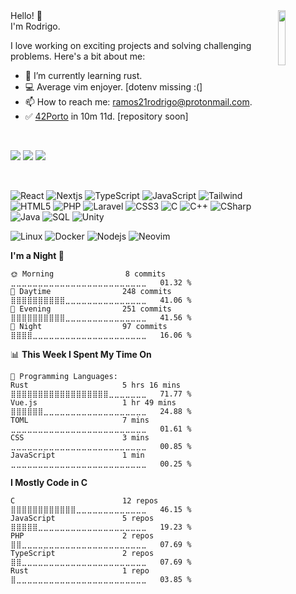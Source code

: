 
<img align="right"  width="15%" padding="5%" src="https://github.com/ramos21rodrigo/ramos21rodrigo/assets/58150291/03c54052-f2b8-4e32-92dc-09dcf9c530f0"/>
Hello! 👋 <br/>
I'm Rodrigo.

I love working on exciting projects and solving challenging problems. Here's a bit about me:

  - 🌱 I’m currently learning rust.
  - 💻 Average vim enjoyer. [dotenv missing :(]
  - 📫 How to reach me: ramos21rodrigo@protonmail.com.
  - ✅ [42Porto](https://www.42porto.com) in 10m 11d. [repository soon]

<br/>

<a href="https://www.linkedin.com/in/rodrigo-ramos-3902b21b6/"><img src="https://img.shields.io/badge/LinkedIn-0A66C2?&style=for-the-badge&logo=LinkedIn&logoColor=white" /></a>
<a href="mailto:ramos21rodrigo@protonmail.com"><img src="https://img.shields.io/badge/ProtonMail-6D4AFF?&style=for-the-badge&logo=Protonmail&logoColor=white" /></a>
<a href="https://leetcode.com/ramos21rodrigo/"><img src="https://img.shields.io/badge/LeetCode-FFA116?&style=for-the-badge&logo=LeetCode&logoColor=white" /></a>

<br/>

![React](https://img.shields.io/badge/-React-000?logo=React&style=for-the-badge)
![Nextjs](https://img.shields.io/badge/-Nextjs-000?logo=Next.js&style=for-the-badge)
![TypeScript](https://img.shields.io/badge/-TypeScript-000?logo=TypeScript&&style=for-the-badge)
![JavaScript](https://img.shields.io/badge/-Javascript-000?logo=JavaScript&&style=for-the-badge)
![Tailwind](https://img.shields.io/badge/-Tailwindcss-000?logo=Tailwindcss&&style=for-the-badge)
![HTML5](https://img.shields.io/badge/-HTML5-000?logo=HTML5&&style=for-the-badge)
![PHP](https://img.shields.io/badge/-PHP-000?logo=PHP&&style=for-the-badge)
![Laravel](https://img.shields.io/badge/-Laravel-000?logo=Laravel&&style=for-the-badge)
![CSS3](https://img.shields.io/badge/-CSS3-000?logo=CSS3&&style=for-the-badge)
![C](https://img.shields.io/badge/-C-000?logo=C&&style=for-the-badge)
![C++](https://img.shields.io/badge/-C++-000?logo=c%2b%2b&style=for-the-badge)
![CSharp](https://img.shields.io/badge/-CSharp-000?&logo=CSharp&&style=for-the-badge)
![Java](https://img.shields.io/badge/-Java-000?logo=Java&&style=for-the-badge)
![SQL](https://img.shields.io/badge/-SQL-000?&logo=MySQL&&style=for-the-badge)
![Unity](https://img.shields.io/badge/-Unity-000?&logo=Unity&&style=for-the-badge)

![Linux](https://img.shields.io/badge/-Linux-000?&logo=Linux&&style=for-the-badge)
![Docker](https://img.shields.io/badge/-Docker-000?&logo=Docker&&style=for-the-badge)
![Nodejs](https://img.shields.io/badge/-Node.js-000?&logo=Node.js&&style=for-the-badge)
![Neovim](https://img.shields.io/badge/-Neovim-000?&logo=Neovim&&style=for-the-badge)


<!--START_SECTION:waka-->
**I'm a Night 🦉** 

```text
🌞 Morning                8 commits           ⣀⣀⣀⣀⣀⣀⣀⣀⣀⣀⣀⣀⣀⣀⣀⣀⣀⣀⣀⣀⣀⣀⣀⣀⣀   01.32 % 
🌆 Daytime                248 commits         ⣿⣿⣿⣿⣿⣿⣿⣿⣿⣿⣀⣀⣀⣀⣀⣀⣀⣀⣀⣀⣀⣀⣀⣀⣀   41.06 % 
🌃 Evening                251 commits         ⣿⣿⣿⣿⣿⣿⣿⣿⣿⣿⣀⣀⣀⣀⣀⣀⣀⣀⣀⣀⣀⣀⣀⣀⣀   41.56 % 
🌙 Night                  97 commits          ⣿⣿⣿⣿⣀⣀⣀⣀⣀⣀⣀⣀⣀⣀⣀⣀⣀⣀⣀⣀⣀⣀⣀⣀⣀   16.06 % 
```


📊 **This Week I Spent My Time On** 

```text
💬 Programming Languages: 
Rust                     5 hrs 16 mins       ⣿⣿⣿⣿⣿⣿⣿⣿⣿⣿⣿⣿⣿⣿⣿⣿⣿⣿⣀⣀⣀⣀⣀⣀⣀   71.77 % 
Vue.js                   1 hr 49 mins        ⣿⣿⣿⣿⣿⣿⣀⣀⣀⣀⣀⣀⣀⣀⣀⣀⣀⣀⣀⣀⣀⣀⣀⣀⣀   24.88 % 
TOML                     7 mins              ⣀⣀⣀⣀⣀⣀⣀⣀⣀⣀⣀⣀⣀⣀⣀⣀⣀⣀⣀⣀⣀⣀⣀⣀⣀   01.61 % 
CSS                      3 mins              ⣀⣀⣀⣀⣀⣀⣀⣀⣀⣀⣀⣀⣀⣀⣀⣀⣀⣀⣀⣀⣀⣀⣀⣀⣀   00.85 % 
JavaScript               1 min               ⣀⣀⣀⣀⣀⣀⣀⣀⣀⣀⣀⣀⣀⣀⣀⣀⣀⣀⣀⣀⣀⣀⣀⣀⣀   00.25 % 
```

**I Mostly Code in C** 

```text
C                        12 repos            ⣿⣿⣿⣿⣿⣿⣿⣿⣿⣿⣿⣿⣀⣀⣀⣀⣀⣀⣀⣀⣀⣀⣀⣀⣀   46.15 % 
JavaScript               5 repos             ⣿⣿⣿⣿⣿⣀⣀⣀⣀⣀⣀⣀⣀⣀⣀⣀⣀⣀⣀⣀⣀⣀⣀⣀⣀   19.23 % 
PHP                      2 repos             ⣿⣿⣀⣀⣀⣀⣀⣀⣀⣀⣀⣀⣀⣀⣀⣀⣀⣀⣀⣀⣀⣀⣀⣀⣀   07.69 % 
TypeScript               2 repos             ⣿⣿⣀⣀⣀⣀⣀⣀⣀⣀⣀⣀⣀⣀⣀⣀⣀⣀⣀⣀⣀⣀⣀⣀⣀   07.69 % 
Rust                     1 repo              ⣿⣀⣀⣀⣀⣀⣀⣀⣀⣀⣀⣀⣀⣀⣀⣀⣀⣀⣀⣀⣀⣀⣀⣀⣀   03.85 % 
```




<!--END_SECTION:waka-->

